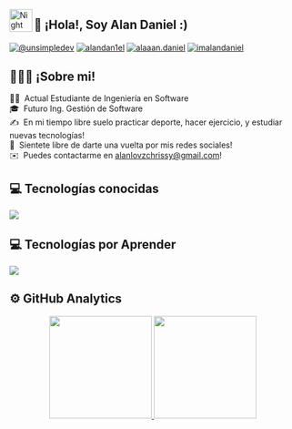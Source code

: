 <img alt="Night Coding" src="./assets/Hand%20Wave.gif" width='40' align="left"/><h2 align="left">👤 ¡Hola!, Soy Alan Daniel :)</h2>

<p align="left">

<a href = "mailto:alanlovzchrissy@gmail.com" target="blank"><img align="center" src="https://img.shields.io/badge/Gmail-D14836?style=for-the-badge&logo=gmail&logoColor=white" alt="@unsimpledev"  /></a>
<a href="https://www.facebook.com/alandan1el/" target="blank"><img align="center" src="https://img.shields.io/badge/Facebook-1877F2?style=for-the-badge&logo=facebook&logoColor=white" alt="alandan1el"  /></a>
<a href="https://www.instagram.com/alaaan.daniel/" target="blank"><img align="center" src="https://img.shields.io/badge/Instagram-E4405F?style=for-the-badge&logo=instagram&logoColor=white" alt="alaaan.daniel"  /></a>
<a href="https://www.tiktok.com/@imalandaniel" target="blank"><img align="center" src="https://img.shields.io/badge/TikTok-000000?style=for-the-badge&logo=tiktok&logoColor=white" alt="imalandaniel"  /></a>

</p>

<h2>👨🏻‍💻 ¡Sobre mi!</h2>

👨‍💻 &nbsp;Actual Estudiante de Ingeniería en Software\
🎓 &nbsp;Futuro Ing. Gestión de Software\
✍️ &nbsp;En mi tiempo libre suelo practicar deporte, hacer ejercicio, y estudiar nuevas tecnologías!\
💭 &nbsp;Sientete libre de darte una vuelta por mis redes sociales!\
✉️ &nbsp;Puedes contactarme en alanlovzchrissy@gmail.com! 

<h2>💻 Tecnologías conocidas</h2>
<!--tech stack icons-->
<p align="left">
  <a href="https://skillicons.dev">
    <img src="https://skillicons.dev/icons?i=html,css,js,ts,mysql,astro,react,bootstrap,tailwind,git&perline=12" />
  </a>
</p>

<h2>💻 Tecnologías por Aprender</h2>
<!--tech stack icons-->
<p align="left">
  <a href="https://skillicons.dev">
    <img src="https://skillicons.dev/icons?i=cs,py,dotnet,nodejs&perline=12" />
  </a>
</p>

<h2> ⚙️ GitHub Analytics</h2>

<p align="center">
  <a href="https://github.com/AlanVortex">
    <img height="180em" src="https://github-readme-stats-eight-theta.vercel.app/api?username=AlanVortex&show_icons=true&theme=algolia&include_all_commits=true&count_private=true"/>
  </a>
  <a href="https://github.com/AlanVortex">
    <img height="180em" src="https://github-readme-stats-eight-theta.vercel.app/api/top-langs/?username=AlanVortex&layout=compact&langs_count=8&theme=algolia"/>
  </a>
</p>

